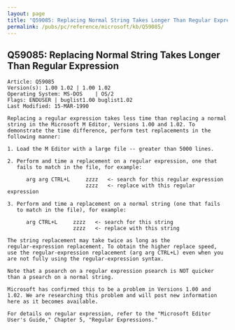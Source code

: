 ```yaml
---
layout: page
title: "Q59085: Replacing Normal String Takes Longer Than Regular Expression"
permalink: /pubs/pc/reference/microsoft/kb/Q59085/
---
```


## Q59085: Replacing Normal String Takes Longer Than Regular Expression

	Article: Q59085
	Version(s): 1.00 1.02 | 1.00 1.02
	Operating System: MS-DOS    | OS/2
	Flags: ENDUSER | buglist1.00 buglist1.02
	Last Modified: 15-MAR-1990
	
	Replacing a regular expression takes less time than replacing a normal
	string in the Microsoft M Editor, Versions 1.00 and 1.02. To
	demonstrate the time difference, perform test replacements in the
	following manner:
	
	1. Load the M Editor with a large file -- greater than 5000 lines.
	
	2. Perform and time a replacement on a regular expression, one that
	   fails to match in the file, for example:
	
	      arg arg CTRL+L     zzzz   <- search for this regular expression
	                         zzzz   <- replace with this regular expression
	
	3. Perform and time a replacement on a normal string (one that fails
	   to match in the file), for example:
	
	      arg CTRL+L     zzzz   <- search for this string
	                     zzzz   <- replace with this string
	
	The string replacement may take twice as long as the
	regular-expression replacement. To obtain the higher replace speed,
	use the regular-expression replacement (arg arg CTRL+L) even when you
	are not fully using the regular-expression syntax.
	
	Note that a psearch on a regular expression psearch is NOT quicker
	than a psearch on a normal string.
	
	Microsoft has confirmed this to be a problem in Versions 1.00 and
	1.02. We are researching this problem and will post new information
	here as it becomes available.
	
	For details on regular expression, refer to the "Microsoft Editor
	User's Guide," Chapter 5, "Regular Expressions."
